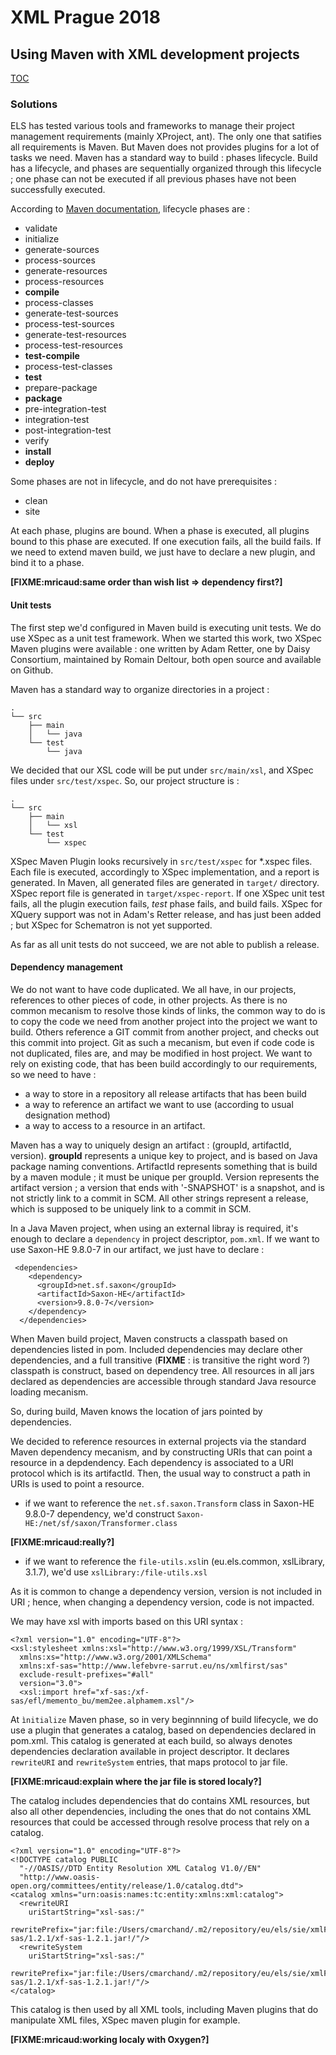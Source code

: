 # XML Prague 2018

## Using Maven with XML development projects
[TOC](toc.md)

### Solutions

ELS has tested various tools and frameworks to manage their project management requirements (mainly XProject, ant). The only 
one that satifies all requirements is Maven. But Maven does not provides plugins for a lot of tasks we need.
Maven has a standard way to build : phases lifecycle.  Build has a lifecycle, and phases are sequentially organized through
this lifecycle ; one phase can not be executed if all previous phases have not been successfully executed.

According to [Maven documentation](http://maven.apache.org/ref/3.5.0/maven-core/lifecycles.html), lifecycle phases are :

 - validate
 - initialize
 - generate-sources
 - process-sources
 - generate-resources
 - process-resources
 - **compile**
 - process-classes
 - generate-test-sources
 - process-test-sources
 - generate-test-resources
 - process-test-resources
 - **test-compile**
 - process-test-classes
 - **test**
 - prepare-package
 - **package**
 - pre-integration-test
 - integration-test
 - post-integration-test
 - verify
 - **install**
 - **deploy**
 
Some phases are not in lifecycle, and do not have prerequisites :
 
 - clean
 - site

At each phase, plugins are bound. When a phase is executed, all plugins bound to this phase are executed. If one execution 
fails, all the build fails. If we need to extend maven build, we just have to declare a new plugin, and bind it to a phase.

**[FIXME:mricaud:same order than wish list => dependency first?]**

#### Unit tests

The first step we'd configured in Maven build is executing unit tests. We do use XSpec as a unit test framework. When we started
this work, two XSpec Maven plugins were available : one written by Adam Retter, one by Daisy Consortium, maintained by Romain 
Deltour, both open source and available on Github.

Maven has a standard way to organize directories in a project :

    .
    └── src
        ├── main
        │   └── java
        └── test
            └── java

We decided that our XSL code will be put under `src/main/xsl`, and XSpec files under `src/test/xspec`. So, our project structure
is :

    .
    └── src
        ├── main
        │   └── xsl
        └── test
            └── xspec

XSpec Maven Plugin looks recursively in `src/test/xspec` for *.xspec files. Each file is executed, accordingly to XSpec 
implementation, and a report is generated. In Maven, all generated files are generated in `target/` directory. XSpec report file
is generated in `target/xspec-report`. If one XSpec unit test fails, all the plugin execution fails, *test* phase fails, and
build fails. XSpec for XQuery support was not in Adam's Retter release, and has just been added ; but XSpec for Schematron is
not yet supported.

As far as all unit tests do not succeed, we are not able to publish a release.

#### Dependency management

We do not want to have code duplicated. We all have, in our projects, references to other pieces of code, in other projects. As
there is no common mecanism to resolve those kinds of links, the common way to do is to copy the code we need from another
project into the project we want to build. Others reference a GIT commit from another project, and checks out this commit into
project. Git as such a mecanism, but even if code code is not duplicated, files are, and may be modified in host project. We 
want to rely on existing code, that has been build accordingly to our requirements, so we need to have :

 - a way to store in a repository all release artifacts that has been build
 - a way to reference an artifact we want to use (according to usual designation method)
 - a way to access to a resource in an artifact.
 
Maven has a way to uniquely design an artifact : (groupId, artifactId, version). **groupId** represents a unique key to 
project, and is based on Java package naming conventions. ArtifactId represents something that is build by a maven module ; 
it must be unique per groupId. Version represents the artifact version ; a version that ends with '-SNAPSHOT' is a snapshot, 
and is not strictly link to a commit in SCM. All other strings represent a release, which is supposed to be uniquely link to a
commit in SCM.

In a Java Maven project, when using an external libray is required, it's enough to declare a `dependency` in project
descriptor, `pom.xml`. If we want to use Saxon-HE 9.8.0-7 in our artifact, we just have to declare :
 
     <dependencies>
        <dependency>
          <groupId>net.sf.saxon</groupId>
          <artifactId>Saxon-HE</artifactId>
          <version>9.8.0-7</version>
        </dependency>
      </dependencies>

When Maven build project, Maven constructs a classpath based on dependencies listed in pom. Included dependencies may declare
other dependencies, and a full transitive  (**FIXME** : is transitive the right word ?) classpath is construct, based on dependency tree.
All resources in all jars declared as dependencies are accessible through standard Java resource loading mecanism.

So, during build, Maven knows the location of jars pointed by dependencies.

We decided to reference resources in external projects via the standard Maven dependency mecanism, and by constructing URIs
that can point a resource in a depdendency. Each dependency is associated to a URI protocol which is its artifactId. Then,
the usual way to construct a path in URIs is used to point a resource. 

 - if we want to reference the `net.sf.saxon.Transform` class in Saxon-HE 9.8.0-7 dependency, we'd construct 
 `Saxon-HE:/net/sf/saxon/Transformer.class`
 
 **[FIXME:mricaud:really?]**
 
 - if we want to reference the `file-utils.xsl`in (eu.els.common, xslLibrary, 3.1.7), we'd use `xslLibrary:/file-utils.xsl`

As it is common to change a dependency version, version is not included in URI ; hence, when changing a dependency version,
code is not impacted.

We may have xsl with imports based on this URI syntax :

    <?xml version="1.0" encoding="UTF-8"?>
    <xsl:stylesheet xmlns:xsl="http://www.w3.org/1999/XSL/Transform"
      xmlns:xs="http://www.w3.org/2001/XMLSchema" 
      xmlns:xf-sas="http://www.lefebvre-sarrut.eu/ns/xmlfirst/sas"
      exclude-result-prefixes="#all" 
      version="3.0">
      <xsl:import href="xf-sas:/xf-sas/efl/memento_bu/mem2ee.alphamem.xsl"/>

At `ìnitialize` Maven phase, so in very beginnning of build lifecycle, we do use a plugin that generates a catalog, based on
dependencies declared in pom.xml. This catalog is generated at each build, so always denotes dependencies declaration available
in project descriptor. It declares `rewriteURI` and `rewriteSystem` entries, that maps protocol to jar file. 

**[FIXME:mricaud:explain where the jar file is stored localy?]**

The catalog includes dependencies that do contains XML resources, but also all other dependencies, including the ones that do not contains XML resources that could be accessed through resolve process that rely on a catalog.

    <?xml version="1.0" encoding="UTF-8"?>
    <!DOCTYPE catalog PUBLIC 
      "-//OASIS//DTD Entity Resolution XML Catalog V1.0//EN" 
      "http://www.oasis-open.org/committees/entity/release/1.0/catalog.dtd">
    <catalog xmlns="urn:oasis:names:tc:entity:xmlns:xml:catalog">
      <rewriteURI 
        uriStartString="xsl-sas:/" 
        rewritePrefix="jar:file:/Users/cmarchand/.m2/repository/eu/els/sie/xmlFirst/xf-sas/1.2.1/xf-sas-1.2.1.jar!/"/>
      <rewriteSystem 
        uriStartString="xsl-sas:/" 
        rewritePrefix="jar:file:/Users/cmarchand/.m2/repository/eu/els/sie/xmlFirst/xf-sas/1.2.1/xf-sas-1.2.1.jar!/"/>
    </catalog>

This catalog is then used by all XML tools, including Maven plugins that do manipulate XML files, XSpec maven plugin for example.

**[FIXME:mricaud:working localy with Oxygen?]**